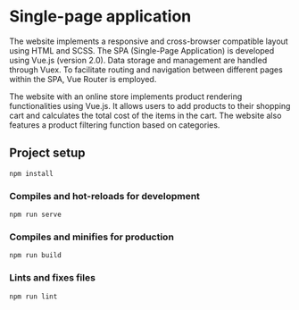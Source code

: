 # Single-page application

The website implements a responsive and cross-browser compatible layout using HTML and SCSS.
The SPA (Single-Page Application) is developed using Vue.js (version 2.0).
Data storage and management are handled through Vuex.
To facilitate routing and navigation between different pages within the SPA, Vue Router is employed.

The website with an online store implements product rendering functionalities using Vue.js. It allows users to add products to their shopping cart and calculates the total cost of the items in the cart. The website also features a product filtering function based on categories.

## Project setup
```
npm install
```
### Compiles and hot-reloads for development
```
npm run serve
```
### Compiles and minifies for production
```
npm run build
```
### Lints and fixes files
```
npm run lint
```
